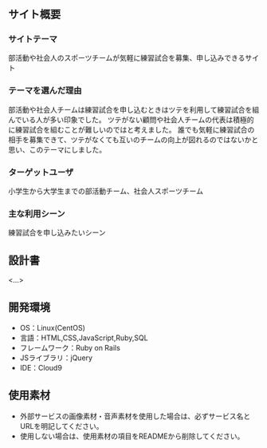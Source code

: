 # <Team-match>
## サイト概要
### サイトテーマ
部活動や社会人のスポーツチームが気軽に練習試合を募集、申し込みできるサイト

### テーマを選んだ理由
部活動や社会人チームは練習試合を申し込むときはツテを利用して練習試合を組んでいる人が多い印象でした。
 ツテがない顧問や社会人チームの代表は積極的に練習試合を組むことが難しいのではと考えました。
 誰でも気軽に練習試合の相手を募集できて、ツテがなくても互いのチームの向上が図れるのではないかと思い、このテーマにしました。

### ターゲットユーザ
小学生から大学生までの部活動チーム、社会人スポーツチーム

### 主な利用シーン
練習試合を申し込みたいシーン

## 設計書
<...>

## 開発環境
- OS：Linux(CentOS)
- 言語：HTML,CSS,JavaScript,Ruby,SQL
- フレームワーク：Ruby on Rails
- JSライブラリ：jQuery
- IDE：Cloud9

## 使用素材
- 外部サービスの画像素材・音声素材を使用した場合は、必ずサービス名とURLを明記してください。
- 使用しない場合は、使用素材の項目をREADMEから削除してください。
